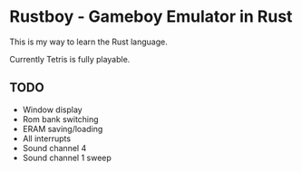 Rustboy - Gameboy Emulator in Rust
==================================

This is my way to learn the Rust language.

Currently Tetris is fully playable.

TODO
----

  * Window display
  * Rom bank switching
  * ERAM saving/loading
  * All interrupts
  * Sound channel 4
  * Sound channel 1 sweep
